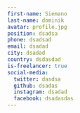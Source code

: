 ```yaml
---
first-name: Siemano
last-name: dominik
avatar: profile.jpg
position: dsadsa
phone: dsadsad
email: dsadad
city: dsadad
country: dsdasdad
is-freelancer: true
social-media:
  twitter: dasdsa
  github: dsadas
  instagram: dsadad
  facebook: dsadasdas
---
```

